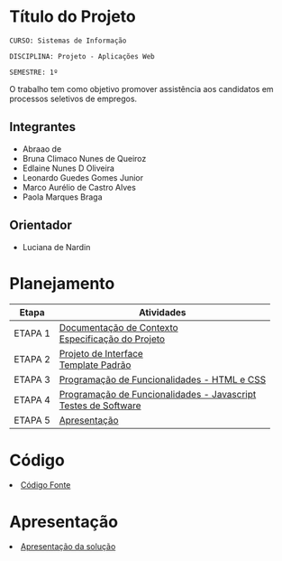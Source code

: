 # Título do Projeto

`CURSO: Sistemas de Informação`

`DISCIPLINA: Projeto - Aplicações Web`

`SEMESTRE: 1º`

O trabalho tem como objetivo promover assistência aos candidatos em processos seletivos de empregos.

## Integrantes

* Abraao de 
* Bruna Climaco Nunes de Queiroz
* Edlaine Nunes D Oliveira
* Leonardo Guedes Gomes Junior
* Marco Aurélio de Castro Alves
* Paola Marques Braga

## Orientador

* Luciana de Nardin

# Planejamento

| Etapa         | Atividades |
|  :----:   | ----------- |
| ETAPA 1         |[Documentação de Contexto](docs/context.md) <br> [Especificação do Projeto](docs/especification.md) |
| ETAPA 2         |[Projeto de Interface](docs/interface.md) <br> [Template Padrão](docs/template.md) |
| ETAPA 3         |[Programação de Funcionalidades - HTML e CSS](docs/development.md) |
| ETAPA 4        |[Programação de Funcionalidades - Javascript](docs/development.md) <br> [Testes de Software ](docs/tests.md) |
| ETAPA 5         | [Apresentação](presentation/README.md) |

# Código

<li><a href="src/README.md"> Código Fonte</a></li>

# Apresentação

<li><a href="presentation/README.md"> Apresentação da solução</a></li>
